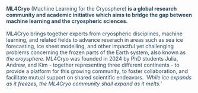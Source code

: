 <div style = "color: #224760">
    <b>ML4Cryo</b> (Machine Learning for the Cryosphere)<b> is a global research community and academic initiative which aims to bridge the gap between machine learning and the cryospheric sciences.</b><br><br>
    ML4Cryo brings together experts from cryospheric disciplines, machine learning, and related fields to advance reserach in areas such as sea ice forecasting, ice sheet modelling, and other impactful yet challenging problems concerning the frozen parts of the Earth system, also known as <i>the croysphere</i>. ML4Cryo was founded in 2024 by PhD students Julia, Andrew, and Kim - together representing three different continents - to provide a platform for this growing community, to foster collaboration, and facilitate mutual support on shared scientific endeavors. 
    <i>'While ice expands as it freezes, the ML4Cryo community shall expand as it melts.'</i>
</div>
<!-- Explain the cryopshere -->
<!-- endeavour is a pun -->